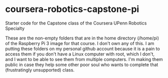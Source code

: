 # coursera-robotics-capstone-pi
Starter code for the Capstone class of the Coursera UPenn Robotics Specialty

These are the non-empty folders that are in the home directory (/home/pi) of the Raspberry Pi 3 image for that course. I don't own any of this. I am putting these folders on my personal github account because it is a pain to access them if you don't have a Linux computer with root, which I don't, and I want to be able to see them from multiple computers. I'm making them public in case they help some other poor soul who wants to complete that (frustratingly unsupported) class.
